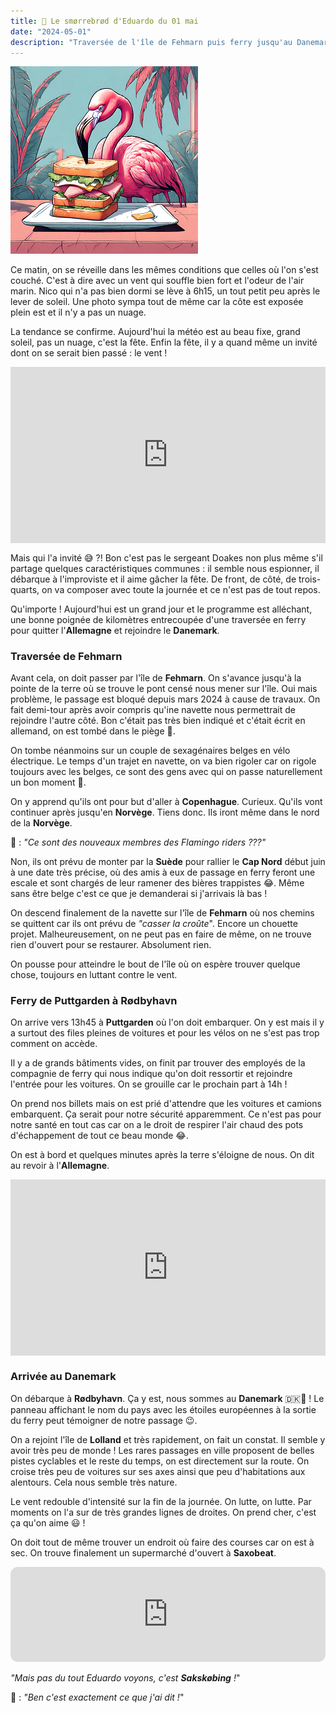 ```yaml
---
title: 🥪 Le smørrebrød d'Eduardo du 01 mai
date: "2024-05-01"
description: "Traversée de l'île de Fehmarn puis ferry jusqu'au Danemark !"
---
```


![Smorrebrod d'Eduardo](../smorrebrod_eduardo.png)

Ce matin, on se réveille dans les mêmes conditions que celles où l'on s'est couché. C'est à dire avec un 
vent qui souffle bien fort et l'odeur de l'air marin. Nico qui n'a pas bien dormi se lève à 6h15, un tout petit peu après le lever de soleil. Une photo sympa tout de même car la côte est exposée plein est et il n'y a pas un nuage.

La tendance se confirme. Aujourd'hui la météo est au beau fixe, grand soleil, pas un nuage, c'est la fête. Enfin la fête, il y a quand même un invité dont on se serait bien passé : le vent !

<div style="width: 100%; height: 0; position: relative; padding-bottom: 56%;"><iframe src="https://giphy.com/embed/w1DMLb3tU5rUc" style="top: 0; left: 0; width: 100%; height: 100%; position: absolute; border: 0;" allowfullscreen scrolling="no" allow="encrypted-media;" class="giphy-embed"></iframe></div>

Mais qui l'a invité 😅 ?! Bon c'est pas le sergeant Doakes non plus même s'il partage quelques caractéristiques communes : il semble nous espionner, il débarque à l'improviste et il aime gâcher la fête. De front, de côté, de trois-quarts, on va composer avec toute la journée et ce n'est pas de tout repos.

Qu'importe ! Aujourd'hui est un grand jour et le programme est alléchant, une bonne poignée de kilomètres entrecoupée d'une traversée en ferry pour quitter l'**Allemagne** et rejoindre le **Danemark**.

### Traversée de Fehmarn
Avant cela, on doit passer par l'île de **Fehmarn**. On s'avance jusqu'à la pointe de la terre où se trouve le pont censé nous mener sur l'île. Oui mais problème, le passage est bloqué depuis mars 2024 à cause de travaux. On fait demi-tour après avoir compris qu'ine navette nous permettrait de rejoindre l'autre côté. Bon c'était pas très bien indiqué et c'était écrit en allemand, on est tombé dans le piège 🤔.

On tombe néanmoins sur un couple de sexagénaires belges en vélo électrique. Le temps d'un trajet en navette, on va bien rigoler car on rigole toujours avec les belges, ce sont des gens avec qui on passe naturellement un bon moment 🥰.

On y apprend qu'ils ont pour but d'aller à **Copenhague**. Curieux. Qu'ils vont continuer après jusqu'en **Norvège**. Tiens donc. Ils iront même dans le nord de la **Norvège**. 

🦩 : *"Ce sont des nouveaux membres des Flamingo riders ???"*

Non, ils ont prévu de monter par la **Suède** pour rallier le **Cap Nord** début juin à une date très précise, où des amis à eux de passage en ferry feront une escale et sont chargés de leur ramener des bières trappistes 😂. Même sans être belge c'est ce que je demanderai si j'arrivais là bas !

On descend finalement de la navette sur l'île de **Fehmarn** où nos chemins se quittent car ils ont prévu de *"casser la croûte*". Encore un chouette projet. Malheureusement, on ne peut pas en faire de même, on ne trouve rien d'ouvert pour se restaurer. Absolument rien. 

On pousse pour atteindre le bout de l'île où on espère trouver quelque chose, toujours en luttant contre le vent. 

### Ferry de Puttgarden à Rødbyhavn

On arrive vers 13h45 à **Puttgarden** où l'on doit embarquer. On y est mais il y a surtout des files pleines de voitures et pour les vélos on ne s'est pas trop comment on accède. 

Il y a de grands bâtiments vides, on finit par trouver des employés de la compagnie de ferry qui nous indique qu'on doit ressortir et rejoindre l'entrée pour les voitures. On se grouille car le prochain part à 14h !

On prend nos billets mais on est prié d'attendre que les voitures et camions embarquent. Ça serait pour notre sécurité apparemment. Ce n'est pas pour notre santé en tout cas car on a le droit de respirer l'air chaud des pots d'échappement de tout ce beau monde 😂.

On est à bord et quelques minutes après la terre s'éloigne de nous. On dit au revoir à l'**Allemagne**.

<div style="width: 100%; height: 0; position: relative; padding-bottom: 56%;"><iframe src="https://giphy.com/embed/vFKqnCdLPNOKc" style="top: 0; left: 0; width: 100%; height: 100%; position: absolute; border: 0;" allowfullscreen scrolling="no" allow="encrypted-media;" class="giphy-embed"></iframe></div>

### Arrivée au Danemark

On débarque à **Rødbyhavn**. Ça y est, nous sommes au **Danemark** 🇩🇰🥳 ! Le panneau affichant le nom du pays avec les étoiles européennes à la sortie du ferry peut témoigner de notre passage 😉.

On a rejoint l'île de **Lolland** et très rapidement, on fait un constat. Il semble y avoir très peu de monde ! Les rares passages en ville proposent de belles pistes cyclables et le reste du temps, on est directement sur la route. On croise très peu de voitures sur ses axes ainsi que peu d'habitations aux alentours. Cela nous semble très nature.

Le vent redouble d'intensité sur la fin de la journée. On lutte, on lutte. Par moments on l'a sur de très grandes lignes de droites. On prend cher, c'est ça qu'on aime 😃 !

On doit tout de même trouver un endroit où faire des courses car on est à sec. On trouve finalement un supermarché d'ouvert à **Saxobeat**.

<iframe style="border-radius:12px" src="https://open.spotify.com/embed/track/5jFl5BpJEqAOAlj3mMXBy0?utm_source=generator" width="100%" height="152" frameBorder="0" allow="autoplay; clipboard-write; encrypted-media; picture-in-picture" loading="lazy"></iframe>

*"Mais pas du tout Eduardo voyons, c'est **Sakskøbing** !*"

🦩 : *"Ben c'est exactement ce que j'ai dit !*"
